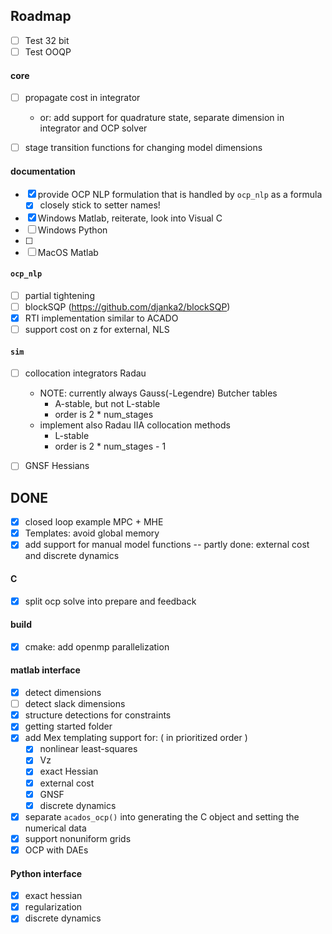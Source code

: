 ## Roadmap
- [ ] Test 32 bit
- [ ] Test OOQP

#### core
- [ ] propagate cost in integrator
    - or: add support for quadrature state, separate dimension in integrator and OCP solver
- [ ] stage transition functions for changing model dimensions


#### documentation
- [x] provide OCP NLP formulation that is handled by `ocp_nlp` as a formula
    - [x] closely stick to setter names!
- [x] Windows Matlab, reiterate, look into Visual C
- [ ] Windows Python
- [ ] 
- [ ] MacOS Matlab

#### `ocp_nlp`
- [ ] partial tightening <!-- - [ ] HPNMPC (what?!) -->
- [ ] blockSQP (https://github.com/djanka2/blockSQP)
- [x] RTI implementation similar to ACADO
- [ ] support cost on z for external, NLS

#### `sim`
- [ ] collocation integrators Radau
    - NOTE: currently always Gauss(-Legendre) Butcher tables
        - A-stable, but not L-stable
        - order is 2 * num_stages
    - implement also Radau IIA collocation methods
        - L-stable
        - order is 2 * num_stages - 1
- [ ] GNSF Hessians



## DONE
- [x] closed loop example MPC + MHE
- [x] Templates: avoid global memory
- [x] add support for manual model functions -- partly done: external cost and discrete dynamics

#### C
- [x] split ocp solve into prepare and feedback

#### build
- [x] cmake: add openmp parallelization

#### matlab interface
- [x] detect dimensions
- [ ] detect slack dimensions
- [x] structure detections for constraints
- [x] getting started folder
- [x] add Mex templating support for: ( in prioritized order )
    - [x] nonlinear least-squares
    - [x] Vz
    - [x] exact Hessian
    - [x] external cost
    - [x] GNSF
    - [x] discrete dynamics
- [x] separate `acados_ocp()` into generating the C object and setting the numerical data
- [x] support nonuniform grids
- [x] OCP with DAEs

#### Python interface
- [x] exact hessian
- [x] regularization
- [x] discrete dynamics
